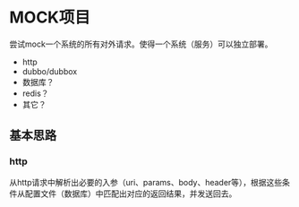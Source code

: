 # MOCK项目
尝试mock一个系统的所有对外请求。使得一个系统（服务）可以独立部署。
- http
- dubbo/dubbox
- 数据库？
- redis？
- 其它？

## 基本思路
### http
从http请求中解析出必要的入参（uri、params、body、header等），根据这些条件从配置文件（数据库）中匹配出对应的返回结果，并发送回去。
